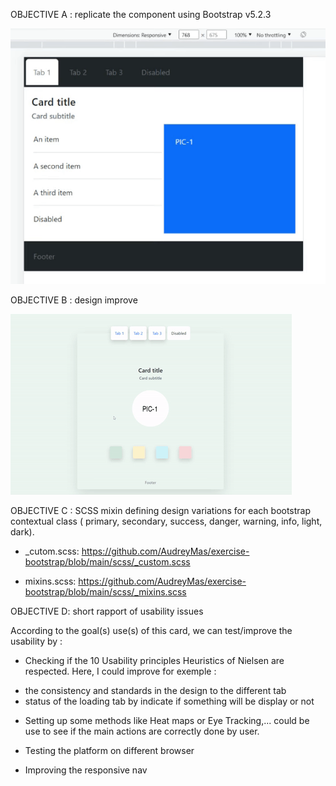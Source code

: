 OBJECTIVE A : replicate the component using Bootstrap v5.2.3

![](https://github.com/AudreyMas/exercise-bootstrap/blob/e0b4f0deeb565fc2d53bdfff71bfac7d61aa288f/objective-A.gif.gif)


OBJECTIVE B : design improve

![](https://github.com/AudreyMas/exercise-bootstrap/blob/2ce26e51ca033dd7f620bf914337fbada52ddd2c/objective-B.gif)


OBJECTIVE C :  SCSS mixin defining design variations for each bootstrap contextual class ( primary, secondary, success, danger, warning, info, light, dark).

* _cutom.scss: https://github.com/AudreyMas/exercise-bootstrap/blob/main/scss/_custom.scss

* mixins.scss: https://github.com/AudreyMas/exercise-bootstrap/blob/main/scss/_mixins.scss


OBJECTIVE D: short rapport of usability issues

According to the goal(s) use(s) of this card, we can test/improve the usability by : 

- Checking if the 10 Usability principles Heuristics of Nielsen are respected.
Here, I could improve for exemple :
* the consistency and standards in the design to the different tab
* status of the loading tab by indicate if something will be display or not

- Setting up some methods like Heat maps or Eye Tracking,... could be use to see if the main actions are correctly done by user.

- Testing the platform on different browser

- Improving the responsive nav
